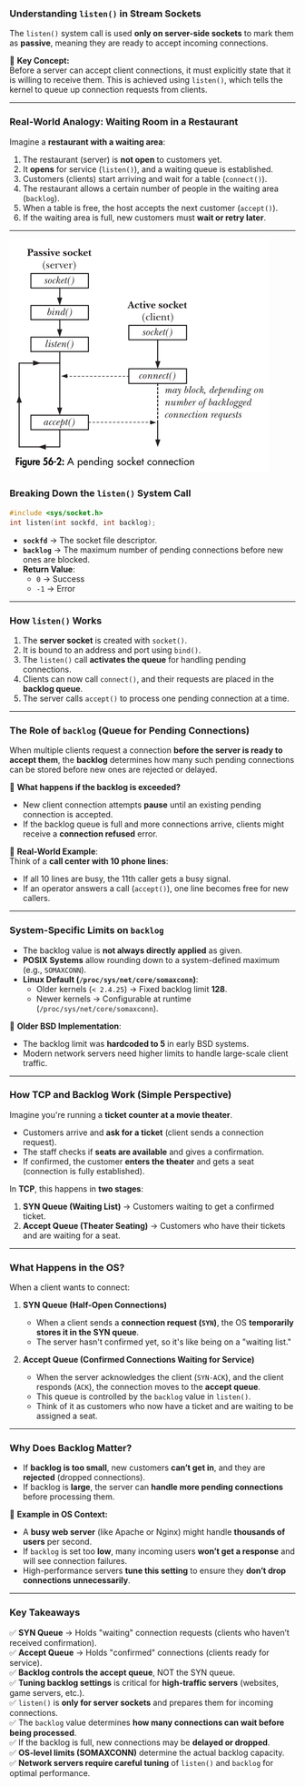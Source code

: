 ### **Understanding `listen()` in Stream Sockets**
The `listen()` system call is used **only on server-side sockets** to mark them as **passive**, meaning they are ready to accept incoming connections.  

📌 **Key Concept:**  
Before a server can accept client connections, it must explicitly state that it is willing to receive them. This is achieved using `listen()`, which tells the kernel to queue up connection requests from clients.  

---

### **Real-World Analogy: Waiting Room in a Restaurant**
Imagine a **restaurant with a waiting area**:
1. The restaurant (server) is **not open** to customers yet.
2. It **opens** for service (`listen()`), and a waiting queue is established.
3. Customers (clients) start arriving and wait for a table (`connect()`).
4. The restaurant allows a certain number of people in the waiting area (`backlog`).
5. When a table is free, the host accepts the next customer (`accept()`).
6. If the waiting area is full, new customers must **wait or retry later**.

---

![listen](./assets/listen.png)

### **Breaking Down the `listen()` System Call**
```c
#include <sys/socket.h>
int listen(int sockfd, int backlog);
```
- **`sockfd`** → The socket file descriptor.
- **`backlog`** → The maximum number of pending connections before new ones are blocked.
- **Return Value**:  
  - `0` → Success  
  - `-1` → Error  

---

### **How `listen()` Works**
1. The **server socket** is created with `socket()`.
2. It is bound to an address and port using `bind()`.
3. The `listen()` call **activates the queue** for handling pending connections.
4. Clients can now call `connect()`, and their requests are placed in the **backlog queue**.
5. The server calls `accept()` to process one pending connection at a time.

---

### **The Role of `backlog` (Queue for Pending Connections)**
When multiple clients request a connection **before the server is ready to accept them**, the **backlog** determines how many such pending connections can be stored before new ones are rejected or delayed.

📌 **What happens if the backlog is exceeded?**
- New client connection attempts **pause** until an existing pending connection is accepted.
- If the backlog queue is full and more connections arrive, clients might receive a **connection refused** error.

🔹 **Real-World Example**:  
Think of a **call center with 10 phone lines**:
- If all 10 lines are busy, the 11th caller gets a busy signal.
- If an operator answers a call (`accept()`), one line becomes free for new callers.

---

### **System-Specific Limits on `backlog`**
- The backlog value is **not always directly applied** as given.  
- **POSIX Systems** allow rounding down to a system-defined maximum (e.g., `SOMAXCONN`).
- **Linux Default (`/proc/sys/net/core/somaxconn`)**:
  - Older kernels (`< 2.4.25`) → Fixed backlog limit **128**.
  - Newer kernels → Configurable at runtime (`/proc/sys/net/core/somaxconn`).
  
📌 **Older BSD Implementation**:  
- The backlog limit was **hardcoded to 5** in early BSD systems.
- Modern network servers need higher limits to handle large-scale client traffic.

---

### **How TCP and Backlog Work (Simple Perspective)**  

Imagine you're running a **ticket counter at a movie theater**.  
- Customers arrive and **ask for a ticket** (client sends a connection request).  
- The staff checks if **seats are available** and gives a confirmation.  
- If confirmed, the customer **enters the theater** and gets a seat (connection is fully established).  

In **TCP**, this happens in **two stages**:  
1. **SYN Queue (Waiting List)** → Customers waiting to get a confirmed ticket.  
2. **Accept Queue (Theater Seating)** → Customers who have their tickets and are waiting for a seat.  

---

### **What Happens in the OS?**  
When a client wants to connect:  
1. **SYN Queue (Half-Open Connections)**  
   - When a client sends a **connection request (`SYN`)**, the OS **temporarily stores it in the SYN queue**.  
   - The server hasn't confirmed yet, so it's like being on a "waiting list."  

2. **Accept Queue (Confirmed Connections Waiting for Service)**  
   - When the server acknowledges the client (`SYN-ACK`), and the client responds (`ACK`), the connection moves to the **accept queue**.  
   - This queue is controlled by the `backlog` value in `listen()`.  
   - Think of it as customers who now have a ticket and are waiting to be assigned a seat.  

---

### **Why Does Backlog Matter?**  
- If **backlog is too small**, new customers **can’t get in**, and they are **rejected** (dropped connections).  
- If backlog is **large**, the server can **handle more pending connections** before processing them.  

🔹 **Example in OS Context:**  
- A **busy web server** (like Apache or Nginx) might handle **thousands of users** per second.  
- If `backlog` is set too **low**, many incoming users **won’t get a response** and will see connection failures.  
- High-performance servers **tune this setting** to ensure they **don’t drop connections unnecessarily**.  

---

### **Key Takeaways**
✅ **SYN Queue** → Holds "waiting" connection requests (clients who haven’t received confirmation).  
✅ **Accept Queue** → Holds "confirmed" connections (clients ready for service).  
✅ **Backlog controls the accept queue**, NOT the SYN queue.  
✅ **Tuning backlog settings** is critical for **high-traffic servers** (websites, game servers, etc.).  
✅ `listen()` is **only for server sockets** and prepares them for incoming connections.  
✅ The `backlog` value determines **how many connections can wait before being processed**.  
✅ If the backlog is full, new connections may be **delayed or dropped**.  
✅ **OS-level limits (SOMAXCONN)** determine the actual backlog capacity.  
✅ **Network servers require careful tuning** of `listen()` and `backlog` for optimal performance.  
